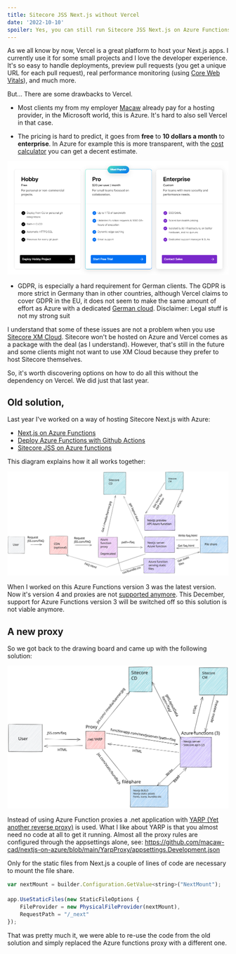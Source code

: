 ```yaml
---
title: Sitecore JSS Next.js without Vercel
date: '2022-10-10'
spoiler: Yes, you can still run Sitecore JSS Next.js on Azure Functions without Vercel
---
```


As we all know by now, Vercel is a great platform to host your Next.js apps. I currently use it for some small projects and I love the developer experience.
It's so easy to handle deployments, preview pull requests (you get a unique URL for each pull request), real performance monitoring (using [Core Web Vitals](https://web.dev/vitals/)), and much more. 

But... There are some drawbacks to Vercel.

- Most clients my from my employer [Macaw](https://www.macaw.nl) already pay for a hosting provider, in the Microsoft world, this is Azure. It's hard to also sell Vercel in that case.

- The pricing is hard to predict, it goes from **free** to **10 dollars a month** to **enterprise**. In Azure for example this is more transparent, with the [cost calculator](https://azure.microsoft.com/en-us/pricing/calculator/) you can get a decent estimate.


![Vercel pricing](vercel-pricing.png)


- GDPR, is especially a hard requirement for German clients. The GDPR is more strict in Germany than in other countries, although Vercel claims to cover GDPR in the EU, it does not seem to make the same amount of effort as Azure with a dedicated [German cloud](https://azure.microsoft.com/en-us/support/legal/privacy-statement/germany/). Disclaimer: Legal stuff is not my strong suit

I understand that some of these issues are not a problem when you use [Sitecore XM Cloud](https://www.sitecore.com/products/xm-cloud). Sitecore won't be hosted on Azure and Vercel comes as a package with the deal (as I understand). However, that's still in the future and some clients might not want to use XM Cloud because they prefer to host Sitecore themselves. 

So, it's worth discovering options on how to do all this without the dependency on Vercel. 
We did just that last year.

## Old solution,
Last year I've worked on a way of hosting Sitecore Next.js with Azure:
- [Next.js on Azure Functions](/nextjs-on-azure-functions/)
- [Deploy Azure Functions with Github Actions](/deploy-azure-functions-github-actions/)
- [Sitecore JSS on Azure functions](/sitecore-jss-on-azure-functions/)

This diagram explains how it all works together:

![Old solution](old-solution.svg)

When I worked on this Azure Functions version 3 was the latest version. Now it's version 4 and proxies are not [supported anymore](https://learn.microsoft.com/en-us/azure/azure-functions/functions-proxies#legacy-functions-proxies).
This December, support for Azure Functions version 3 will be switched off so this solution is not viable anymore. 

## A new proxy
So we got back to the drawing board and came up with the following solution:

![New solution](new-solution.svg)

Instead of using Azure Function proxies a .net application with [YARP (Yet another reverse proxy)](https://microsoft.github.io/reverse-proxy/) is used. What I like about YARP is that you almost need no code at all to get it running.
Almost all the proxy rules are configured through the appsettings alone, see: https://github.com/macaw-cad/nextjs-on-azure/blob/main/YarpProxy/appsettings.Development.json

Only for the static files from Next.js a couple of lines of code are necessary to mount the file share.

```js
var nextMount = builder.Configuration.GetValue<string>("NextMount");

app.UseStaticFiles(new StaticFileOptions { 
    FileProvider = new PhysicalFileProvider(nextMount),    
    RequestPath = "/_next"
});
```

That was pretty much it, we were able to re-use the code from the old solution and simply replaced the Azure functions proxy with a different one. 